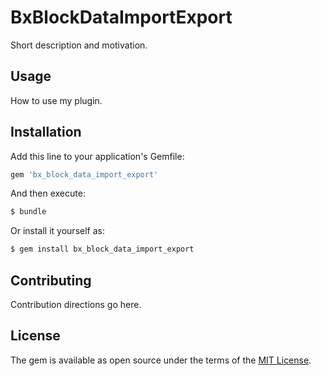 # BxBlockDataImportExport
Short description and motivation.

## Usage
How to use my plugin.

## Installation
Add this line to your application's Gemfile:

```ruby
gem 'bx_block_data_import_export'
```

And then execute:
```bash
$ bundle
```

Or install it yourself as:
```bash
$ gem install bx_block_data_import_export
```

## Contributing
Contribution directions go here.

## License
The gem is available as open source under the terms of the [MIT License](https://opensource.org/licenses/MIT).
